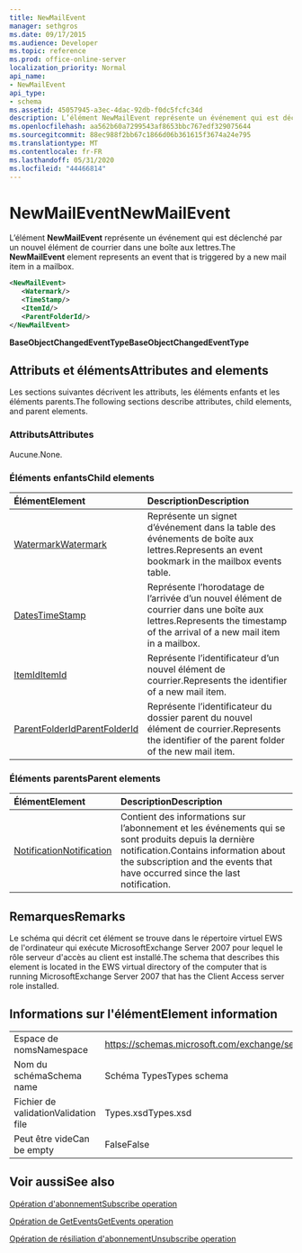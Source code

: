 ```yaml
---
title: NewMailEvent
manager: sethgros
ms.date: 09/17/2015
ms.audience: Developer
ms.topic: reference
ms.prod: office-online-server
localization_priority: Normal
api_name:
- NewMailEvent
api_type:
- schema
ms.assetid: 45057945-a3ec-4dac-92db-f0dc5fcfc34d
description: L’élément NewMailEvent représente un événement qui est déclenché par un nouvel élément de courrier dans une boîte aux lettres.
ms.openlocfilehash: aa562b60a7299543af8653bbc767edf329075644
ms.sourcegitcommit: 88ec988f2bb67c1866d06b361615f3674a24e795
ms.translationtype: MT
ms.contentlocale: fr-FR
ms.lasthandoff: 05/31/2020
ms.locfileid: "44466814"
---
```

# <a name="newmailevent"></a><span data-ttu-id="d5365-103">NewMailEvent</span><span class="sxs-lookup"><span data-stu-id="d5365-103">NewMailEvent</span></span>

<span data-ttu-id="d5365-104">L’élément **NewMailEvent** représente un événement qui est déclenché par un nouvel élément de courrier dans une boîte aux lettres.</span><span class="sxs-lookup"><span data-stu-id="d5365-104">The **NewMailEvent** element represents an event that is triggered by a new mail item in a mailbox.</span></span> 
  
```xml
<NewMailEvent>
   <Watermark/>
   <TimeStamp/>
   <ItemId/>
   <ParentFolderId/>
</NewMailEvent>
```

 <span data-ttu-id="d5365-105">**BaseObjectChangedEventType**</span><span class="sxs-lookup"><span data-stu-id="d5365-105">**BaseObjectChangedEventType**</span></span>
## <a name="attributes-and-elements"></a><span data-ttu-id="d5365-106">Attributs et éléments</span><span class="sxs-lookup"><span data-stu-id="d5365-106">Attributes and elements</span></span>

<span data-ttu-id="d5365-107">Les sections suivantes décrivent les attributs, les éléments enfants et les éléments parents.</span><span class="sxs-lookup"><span data-stu-id="d5365-107">The following sections describe attributes, child elements, and parent elements.</span></span>
  
### <a name="attributes"></a><span data-ttu-id="d5365-108">Attributs</span><span class="sxs-lookup"><span data-stu-id="d5365-108">Attributes</span></span>

<span data-ttu-id="d5365-109">Aucune.</span><span class="sxs-lookup"><span data-stu-id="d5365-109">None.</span></span>
  
### <a name="child-elements"></a><span data-ttu-id="d5365-110">Éléments enfants</span><span class="sxs-lookup"><span data-stu-id="d5365-110">Child elements</span></span>

|<span data-ttu-id="d5365-111">**Élément**</span><span class="sxs-lookup"><span data-stu-id="d5365-111">**Element**</span></span>|<span data-ttu-id="d5365-112">**Description**</span><span class="sxs-lookup"><span data-stu-id="d5365-112">**Description**</span></span>|
|:-----|:-----|
|[<span data-ttu-id="d5365-113">Watermark</span><span class="sxs-lookup"><span data-stu-id="d5365-113">Watermark</span></span>](watermark.md) <br/> |<span data-ttu-id="d5365-114">Représente un signet d’événement dans la table des événements de boîte aux lettres.</span><span class="sxs-lookup"><span data-stu-id="d5365-114">Represents an event bookmark in the mailbox events table.</span></span>  <br/> |
|[<span data-ttu-id="d5365-115">Dates</span><span class="sxs-lookup"><span data-stu-id="d5365-115">TimeStamp</span></span>](timestamp.md) <br/> |<span data-ttu-id="d5365-116">Représente l’horodatage de l’arrivée d’un nouvel élément de courrier dans une boîte aux lettres.</span><span class="sxs-lookup"><span data-stu-id="d5365-116">Represents the timestamp of the arrival of a new mail item in a mailbox.</span></span>  <br/> |
|[<span data-ttu-id="d5365-117">ItemId</span><span class="sxs-lookup"><span data-stu-id="d5365-117">ItemId</span></span>](itemid.md) <br/> |<span data-ttu-id="d5365-118">Représente l’identificateur d’un nouvel élément de courrier.</span><span class="sxs-lookup"><span data-stu-id="d5365-118">Represents the identifier of a new mail item.</span></span>  <br/> |
|[<span data-ttu-id="d5365-119">ParentFolderId</span><span class="sxs-lookup"><span data-stu-id="d5365-119">ParentFolderId</span></span>](parentfolderid.md) <br/> |<span data-ttu-id="d5365-120">Représente l’identificateur du dossier parent du nouvel élément de courrier.</span><span class="sxs-lookup"><span data-stu-id="d5365-120">Represents the identifier of the parent folder of the new mail item.</span></span>  <br/> |
   
### <a name="parent-elements"></a><span data-ttu-id="d5365-121">Éléments parents</span><span class="sxs-lookup"><span data-stu-id="d5365-121">Parent elements</span></span>

|<span data-ttu-id="d5365-122">**Élément**</span><span class="sxs-lookup"><span data-stu-id="d5365-122">**Element**</span></span>|<span data-ttu-id="d5365-123">**Description**</span><span class="sxs-lookup"><span data-stu-id="d5365-123">**Description**</span></span>|
|:-----|:-----|
|[<span data-ttu-id="d5365-124">Notification</span><span class="sxs-lookup"><span data-stu-id="d5365-124">Notification</span></span>](notification-ex15websvcsotherref.md) <br/> |<span data-ttu-id="d5365-125">Contient des informations sur l’abonnement et les événements qui se sont produits depuis la dernière notification.</span><span class="sxs-lookup"><span data-stu-id="d5365-125">Contains information about the subscription and the events that have occurred since the last notification.</span></span>  <br/> |
   
## <a name="remarks"></a><span data-ttu-id="d5365-126">Remarques</span><span class="sxs-lookup"><span data-stu-id="d5365-126">Remarks</span></span>

<span data-ttu-id="d5365-127">Le schéma qui décrit cet élément se trouve dans le répertoire virtuel EWS de l'ordinateur qui exécute MicrosoftExchange Server 2007 pour lequel le rôle serveur d'accès au client est installé.</span><span class="sxs-lookup"><span data-stu-id="d5365-127">The schema that describes this element is located in the EWS virtual directory of the computer that is running MicrosoftExchange Server 2007 that has the Client Access server role installed.</span></span>
  
## <a name="element-information"></a><span data-ttu-id="d5365-128">Informations sur l'élément</span><span class="sxs-lookup"><span data-stu-id="d5365-128">Element information</span></span>

|||
|:-----|:-----|
|<span data-ttu-id="d5365-129">Espace de noms</span><span class="sxs-lookup"><span data-stu-id="d5365-129">Namespace</span></span>  <br/> |https://schemas.microsoft.com/exchange/services/2006/types  <br/> |
|<span data-ttu-id="d5365-130">Nom du schéma</span><span class="sxs-lookup"><span data-stu-id="d5365-130">Schema name</span></span>  <br/> |<span data-ttu-id="d5365-131">Schéma Types</span><span class="sxs-lookup"><span data-stu-id="d5365-131">Types schema</span></span>  <br/> |
|<span data-ttu-id="d5365-132">Fichier de validation</span><span class="sxs-lookup"><span data-stu-id="d5365-132">Validation file</span></span>  <br/> |<span data-ttu-id="d5365-133">Types.xsd</span><span class="sxs-lookup"><span data-stu-id="d5365-133">Types.xsd</span></span>  <br/> |
|<span data-ttu-id="d5365-134">Peut être vide</span><span class="sxs-lookup"><span data-stu-id="d5365-134">Can be empty</span></span>  <br/> |<span data-ttu-id="d5365-135">False</span><span class="sxs-lookup"><span data-stu-id="d5365-135">False</span></span>  <br/> |
   
## <a name="see-also"></a><span data-ttu-id="d5365-136">Voir aussi</span><span class="sxs-lookup"><span data-stu-id="d5365-136">See also</span></span>



[<span data-ttu-id="d5365-137">Opération d'abonnement</span><span class="sxs-lookup"><span data-stu-id="d5365-137">Subscribe operation</span></span>](subscribe-operation.md)
  
[<span data-ttu-id="d5365-138">Opération de GetEvents</span><span class="sxs-lookup"><span data-stu-id="d5365-138">GetEvents operation</span></span>](getevents-operation.md)
  
[<span data-ttu-id="d5365-139">Opération de résiliation d'abonnement</span><span class="sxs-lookup"><span data-stu-id="d5365-139">Unsubscribe operation</span></span>](unsubscribe-operation.md)

